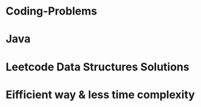# Coding-Problems

<h1 align="left">Java</h1>
<h1 align="left">Leetcode Data Structures Solutions</h1>
<h1 align="left">Eifficient way & less time complexity</h1>


